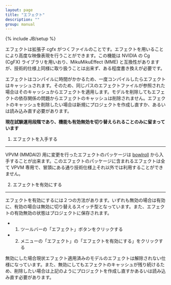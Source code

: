 ```yaml
---
layout: page
title: "エフェクト"
description: ""
group: manual
---
```

{% include JB/setup %}

エフェクトは拡張子 cgfx がつくファイルのことです。エフェクトを用いることにより高度な映像表現を行うことができます。この機能は NVIDIA の Cg (CgFX) ライブラリを用いおり、MikuMikuEffect (MME) と互換性がありますが、技術的仕様上同様に取り扱うことは出来ず、ある程度書き換えが必要です。

エフェクトはコンパイルに時間がかかるため、一度コンパイルしたらエフェクトはキャッシュされます。そのため、同じパスのエフェクトファイルが参照された場合はそのキャッシュからエフェクトを適用します。モデルを削除してもエフェクトの依存関係の問題からエフェクトのキャッシュは削除されません。エフェクトのキャッシュを削除したい場合は新規にプロジェクトを作成し直すか、あるいは読み込み直す必要があります。

**現在試験運用段階であり、機能も有効無効を切り替えられることのみに留まっています**

1. エフェクトを入手する
-----------------------

VPVM (MMDAI2) 用に変更を行ったエフェクトのパッケージは [bowlroll](http://bowlroll.net/up/dl8216) から入手することが出来ます。このエフェクトのパッケージに含まれるエフェクトは全て VPVM 専用で、冒頭にある通り技術仕様上それ以外では利用することができません。

2. エフェクトを有効にする
-------------------------

エフェクトを有効にするには２つの方法があります。いずれも無効の場合は有効に、有効の場合は無効に切り替えるスイッチ型となっています。また、エフェクトの有効無効の状態はプロジェクトに保存されます。

 * 1. ツールバーの「エフェクト」ボタンをクリックする
 * 2. メニューの「エフェクト」の「エフェクトを有効にする」をクリックする

無効にした場合現状エフェクト適用済みのモデルのエフェクトは解除されない仕様になっています。また、無効にしてもエフェクトのキャッシュが残り続けるため、削除したい場合は上記のようにプロジェクトを作成し直すかあるいは読み込み直す必要があります。

